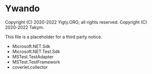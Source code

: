 # Ywando
Copyright (C) 2020-2022 Yigty.ORG; all rights reserved.
Copyright (C) 2020-2022 Takym.

This file is a placeholder for a third party notice.

* Microsoft.NET.Sdk
* Microsoft.NET.Test.Sdk
* MSTest.TestAdapter
* MSTest.TestFramework
* coverlet.collector
